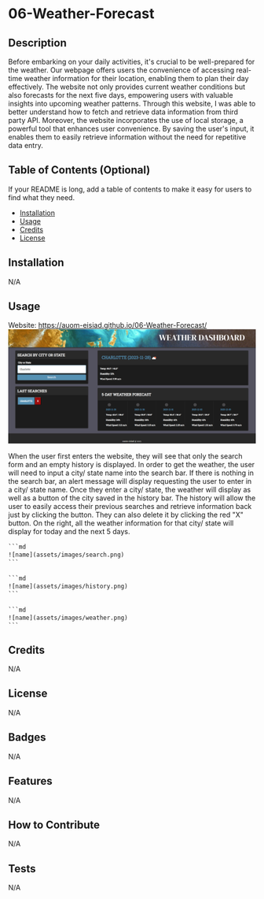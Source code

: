 # 06-Weather-Forecast

## Description

Before embarking on your daily activities, it's crucial to be well-prepared for the weather. Our webpage offers users the convenience of accessing real-time weather information for their location, enabling them to plan their day effectively. The website not only provides current weather conditions but also forecasts for the next five days, empowering users with valuable insights into upcoming weather patterns. Through this website, I was able to better understand how to fetch and retrieve data information from third party API. Moreover, the website incorporates the use of local storage, a powerful tool that enhances user convenience. By saving the user's input, it enables them to easily retrieve information without the need for repetitive data entry.

## Table of Contents (Optional)

If your README is long, add a table of contents to make it easy for users to find what they need.

- [Installation](#installation)
- [Usage](#usage)
- [Credits](#credits)
- [License](#license)

## Installation

N/A

## Usage

Website: https://auom-eisiad.github.io/06-Weather-Forecast/
![Website](assets/images/website.png)

When the user first enters the website, they will see that only the search form and an empty history is displayed. In order to get the weather, the user will need to input a city/ state name into the search bar. If there is nothing in the search bar, an alert message will display requesting the user to enter in a city/ state name. Once they enter a city/ state, the weather will display as well as a button of the city saved in the history bar. The history will allow the user to easily access their previous searches and retrieve information back just by clicking the button. They can also delete it by clicking the red "X" button. On the right, all the weather information for that city/ state will display for today and the next 5 days. 


    ```md
    ![name](assets/images/search.png)
    ```

    ```md
    ![name](assets/images/history.png)
    ```

    ```md
    ![name](assets/images/weather.png)
    ```

## Credits

N/A

## License

N/A

## Badges

N/A

## Features

N/A

## How to Contribute

N/A

## Tests

N/A